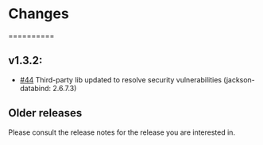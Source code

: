 # Changes
==========

## v1.3.2:

* [#44](https://github.com/IBMStreams/streamsx.sparkMLLib/issues/44) Third-party lib updated to resolve security vulnerabilities (jackson-databind: 2.6.7.3)

## Older releases
Please consult the release notes for the release you are interested in.
